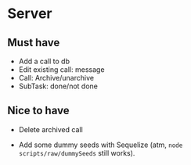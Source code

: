 # Server

## Must have

- Add a call to db
- Edit existing call: message
- Call: Archive/unarchive
- SubTask: done/not done

## Nice to have

- Delete archived call

- Add some dummy seeds with Sequelize (atm, `node scripts/raw/dummySeeds` still works).
